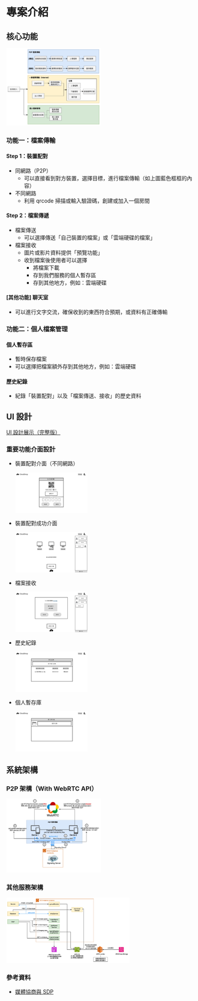 # 專案介紹

## 核心功能

<img src="../assets/system_design/功能流程圖.jpg" width=50%>

### 功能一：檔案傳輸

#### Step 1：裝置配對

-   同網路（P2P）
    -   可以直接看到對方裝置，選擇目標，進行檔案傳輸（如上圖藍色框框的內容）
-   不同網路
    -   利用 qrcode 掃描或輸入驗證碼，創建或加入一個房間

#### Step 2：檔案傳遞

-   檔案傳送
    -   可以選擇傳送「自己裝置的檔案」或「雲端硬碟的檔案」
-   檔案接收
    -   圖片或影片資料提供「預覽功能」
    -   收到檔案後使用者可以選擇
        -   將檔案下載
        -   存到我們服務的個人暫存區
        -   存到其他地方，例如：雲端硬碟

#### [其他功能] 聊天室

-   可以進行文字交流，確保收到的東西符合預期，或資料有正確傳輸

### 功能二：個人檔案管理

#### 個人暫存區

-   暫時保存檔案
-   可以選擇把檔案額外存到其他地方，例如：雲端硬碟

#### 歷史紀錄

-   紀錄「裝置配對」以及「檔案傳送、接收」的歷史資料

## UI 設計

[UI 設計展示（完整版）](https://www.canva.com/design/DAGTQIqe4TY/tgdKWRnrJNSgZ2VSfUMM0Q/edit?utm_content=DAGTQIqe4TY&utm_campaign=designshare&utm_medium=link2&utm_source=sharebutton)

### 重要功能介面設計

-   裝置配對介面（不同網路）

      <img src="../assets/ui/裝置配對.jpg" width=40%>

-   裝置配對成功介面

      <img src="../assets/ui/裝置配對結果.jpg" width=40%>

-   檔案接收

      <img src="../assets/ui/檔案接收.jpg" width=40%>

-   歷史紀錄

      <img src="../assets/ui/歷史紀錄.jpg" width=40%>

-   個人暫存庫

      <img src="../assets/ui/個人暫存庫.jpg" width=40%>

## 系統架構

### P2P 架構（With WebRTC API）

<img src="../assets/system_design/P2P架構圖_with_WebRTC_API.jpg" width=50%>

### 其他服務架構

<img src="../assets/system_design/系統架構圖.jpg" width=65%>

### 參考資料

-   [媒體協商與 SDP](https://ithelp.ithome.com.tw/m/articles/10267342)
